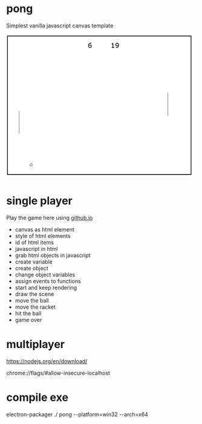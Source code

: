 # pong
Simplest vanilla javascript canvas template

![Screenshot](https://raw.githubusercontent.com/nodi-andy/pong/main/pong_screenshot.png)

# single player
Play the game here using [github.io](https://htmlpreview.github.io/?https://github.com/nodi-andy/pong/blob/main/singleplayer/lesson_6.html)

- canvas as html element
- style of html elements
- id of html items
- javascript in html
- grab html objects in javascript
- create variable
- create object
- change object variables
- assign events to functions
- start and keep rendering
- draw the scene
- move the ball
- move the racket
- hit the ball
- game over

# multiplayer

https://nodejs.org/en/download/

chrome://flags/#allow-insecure-localhost


# compile exe

electron-packager ./ pong --platform=win32 --arch=x64
